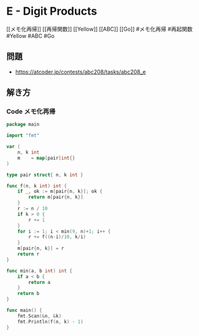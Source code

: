 # E - Digit Products
[[メモ化再帰]] [[再帰関数]] [[Yellow]] [[ABC]] [[Go]]
#メモ化再帰 #再起関数 #Yellow #ABC #Go 

## 問題
- https://atcoder.jp/contests/abc208/tasks/abc208_e

## 解き方
### Code メモ化再帰
```go
package main

import "fmt"

var (
	n, k int
	m    = map[pair]int{}
)

type pair struct{ n, k int }

func f(n, k int) int {
	if _, ok := m[pair{n, k}]; ok {
		return m[pair{n, k}]
	}
	r := n / 10
	if k > 0 {
		r += 1
	}
	for i := 1; i < min(9, n)+1; i++ {
		r += f((n-i)/10, k/i)
	}
	m[pair{n, k}] = r
	return r
}

func min(a, b int) int {
	if a < b {
		return a
	}
	return b
}

func main() {
	fmt.Scan(&n, &k)
	fmt.Println(f(n, k) - 1)
}
```